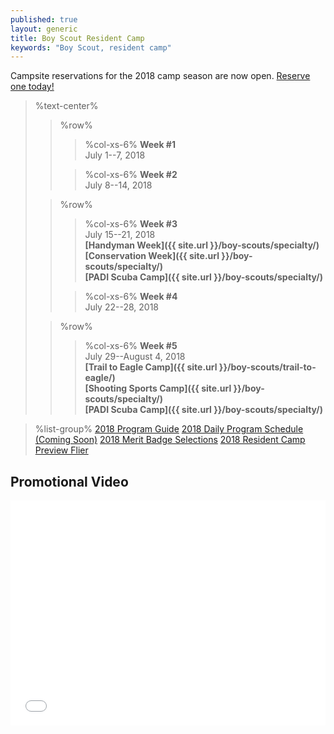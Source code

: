 ```yaml
---
published: true
layout: generic
title: Boy Scout Resident Camp
keywords: "Boy Scout, resident camp"
---
```


<div class="alert alert-info">
Campsite reservations for the 2018 camp season are now open.
<a href="{{ site.url }}/boy-scouts/register/">
Reserve one today!</a>
</div>

> %text-center%
>> %row%
>>> %col-xs-6%
>>> **Week #1**<br/>
>>> July 1--7, 2018
>>
>>> %col-xs-6%
>>> **Week #2**<br/>
>>> July 8--14, 2018
>
>> %row%
>>> %col-xs-6%
>>> **Week #3**<br/>
>>> July 15--21, 2018<br/>
>>> **[Handyman Week]({{ site.url }}/boy-scouts/specialty/)**<br/>
>>> **[Conservation Week]({{ site.url }}/boy-scouts/specialty/)**<br/>
>>> **[PADI Scuba Camp]({{ site.url }}/boy-scouts/specialty/)**
>>
>>> %col-xs-6%
>>> **Week #4**<br/>
>>> July 22--28, 2018
>
>> %row%
>>> %col-xs-6%
>>> **Week #5**<br/>
>>> July 29--August 4, 2018<br/>
>>> **[Trail to Eagle Camp]({{ site.url }}/boy-scouts/trail-to-eagle/)**<br/>
>>> **[Shooting Sports Camp]({{ site.url }}/boy-scouts/specialty/)**<br/>
>>> **[PADI Scuba Camp]({{ site.url }}/boy-scouts/specialty/)**


> %list-group%
> <a href="{{ site.url }}/pdf/2018/2018-program-guide.pdf" class="list-group-item">2018 Program Guide</a>
> <a href="{{ site.url }}/#" class="list-group-item">2018 Daily Program Schedule (Coming Soon)</a>
> <a href="{{ site.url }}/pdf/2018/2018-merit-badges.pdf" class="list-group-item">2018 Merit Badge Selections</a>
> <a href="{{ site.url }}/pdf/2018/2018-boy-scout-flier.pdf" class="list-group-item">2018 Resident Camp Preview Flier</a>

## Promotional Video

<iframe style="max-width: 640px; width: 100%; height: 360px; border: none;" src="//www.youtube-nocookie.com/embed/mBW3OGLBcIc?rel=0" allowfullscreen></iframe>
